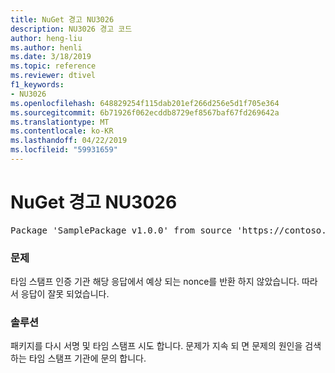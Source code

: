 ```yaml
---
title: NuGet 경고 NU3026
description: NU3026 경고 코드
author: heng-liu
ms.author: henli
ms.date: 3/18/2019
ms.topic: reference
ms.reviewer: dtivel
f1_keywords:
- NU3026
ms.openlocfilehash: 648829254f115dab201ef266d256e5d1f705e364
ms.sourcegitcommit: 6b71926f062ecddb8729ef8567baf67fd269642a
ms.translationtype: MT
ms.contentlocale: ko-KR
ms.lasthandoff: 04/22/2019
ms.locfileid: "59931659"
---
```

# <a name="nuget-warning-nu3026"></a>NuGet 경고 NU3026

<pre>Package 'SamplePackage v1.0.0' from source 'https://contoso.com/index.json': The timestamp response is invalid. Nonces did not match.</pre>

### <a name="issue"></a>문제

타임 스탬프 인증 기관 해당 응답에서 예상 되는 nonce를 반환 하지 않았습니다. 따라서 응답이 잘못 되었습니다.


### <a name="solution"></a>솔루션

패키지를 다시 서명 및 타임 스탬프 시도 합니다. 문제가 지속 되 면 문제의 원인을 검색 하는 타임 스탬프 기관에 문의 합니다.